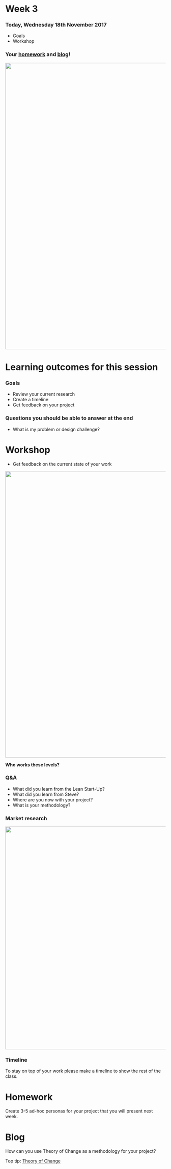 # Week 3

### Today, Wednesday 18th November 2017

* Goals
* Workshop

### Your [homework](#homework) and [blog](#blog)!

<img src="https://media.giphy.com/media/3o6oziEt5VUgsuunxS/giphy.gif" width="900">

# Learning outcomes for this session

### Goals

* Review your current research
* Create a timeline
* Get feedback on your project  

### Questions you should be able to answer at the end

* What is my problem or design challenge?

# Workshop

* Get feedback on the current state of your work

<img src="https://github.com/RavensbourneWebMedia/FinalMajorProject-/blob/2017/2018/assets%20/fourorderdeisgn.jpg" width="900">

**Who works these levels?**

### Q&A

* What did you learn from the Lean Start-Up?
* What did you learn from Steve?
* Where are you now with your project?
* What is your methodology?

### Market research

<img src="https://github.com/RavensbourneWebMedia/FinalMajorProject-/blob/2017/2018/assets%20/position_research.png" width="700">

### Timeline

To stay on top of your work please make a timeline to show the rest of the class.

# Homework

Create 3-5 ad-hoc personas for your project that you will present next week.

# Blog

How can you use Theory of Change as a methodology for your project?

Top tip: [Theory of Change](http://diytoolkit.org/tools/theory-of-change/)
